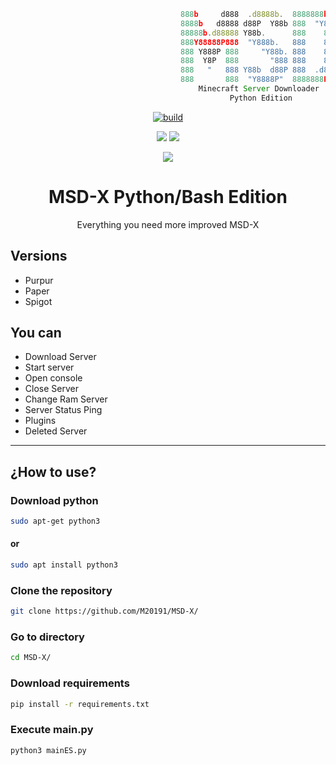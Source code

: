 ```js
                                      888b     d888  .d8888b.  8888888b.
                                      8888b   d8888 d88P  Y88b 888  "Y88b
                                      88888b.d88888 Y88b.      888    888
                                      888Y88888P888  "Y888b.   888    888
                                      888 Y888P 888     "Y88b. 888    888
                                      888  Y8P  888       "888 888    888
                                      888   "   888 Y88b  d88P 888  .d88P 
                                      888       888  "Y8888P"  8888888P"  
                                          Minecraft Server Downloader
                                                 Python Edition
```


<p align=center>
 <a href="#"><img title="build" src="https://img.shields.io/badge/status-optimizing-yellow?style=for-the-badge&logo=github"><a>
</p>
<p align="center">
  <a href="#"><img src="https://img.shields.io/badge/python-3.5%20%7C%203.6%20%7C%203.7%20%7C%203.8%20%7C%203.9%20%7C%203.10-blue?style=flat-square&logo=python"></a>
  <a href="#"><img src="https://img.shields.io/badge/ubuntu-18.10%20%7C%2019.04%20%7C%2019.10%20%7C%20%2020.04-blue?style=flat-square&logo=ubuntu"></a>
</p>
<p align="center">
  <a href="#"><img src="https://img.shields.io/github/license/M20191/MSD-X?style=flat-square&logo=sublime-text"></a>
</p>

<h1 align=center>
MSD-X Python/Bash Edition
</h1> 
<p align=center>
Everything you need more improved
MSD-X
</p>  
  
## Versions

* Purpur  
* Paper 
* Spigot 

## You can

* Download Server
* Start server
* Open console
* Close Server
* Change Ram Server
* Server Status Ping
* Plugins
* Deleted Server  
---
  
## ¿How to use?

### Download python

```bash
sudo apt-get python3
```
#### or
```bash
sudo apt install python3
```

### Clone the repository
```bash
git clone https://github.com/M20191/MSD-X/
```

### Go to directory
```bash
cd MSD-X/
```

### Download requirements
```bash
pip install -r requirements.txt
```

### Execute main.py
```bash
python3 mainES.py
```


